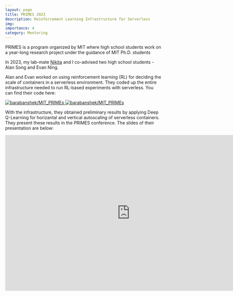 ```yaml
---
layout: page
title: PRIMES 2023
description: Reinforcement Learning Infrastructure for Serverless
img:
importance: 4
category: Mentoring
---
```


PRIMES is a program organized by MIT where high school students work on a year-long research project under the guidance of MIT Ph.D. students 

In 2023, my lab-mate [Nikita](https://www.nikita.tech/) and I co-advised two high school students - Alan Song and Evan Ning.

Alan and Evan worked on using reinforcement learning (RL) for deciding the scale of containers in a serverless environment. 
They coded up the entire infrastructure needed to run RL-based experiments with serverless. You can find their code here:
<div class="repo p-2 text-center">
  <a href="https://github.com/barabanshek/MIT_PRIMEs">
    <img class="repo-img-light w-200" alt="barabanshek/MIT_PRIMEs" src="https://github-readme-stats.vercel.app/api/pin/?username=barabanshek&repo=MIT_PRIMEs&theme={{ site.repo_theme_light }}&show_owner=true">
    <img class="repo-img-dark w-200" alt="barabanshek/MIT_PRIMEs" src="https://github-readme-stats.vercel.app/api/pin/?username=barabanshek&repo=MIT_PRIMEs&theme={{ site.repo_theme_dark }}&show_owner=true">
  </a>
</div>


With the infrastructure, they obtained preliminary results by applying Deep Q-Learning for horizantal and vertical autoscaling of serverless containers. They present these results in the PRIMES conference. The slides of their presentation are below:

<center> 
        <embed src= "https://math.mit.edu/research/highschool/primes/materials/2023/October/10-2-Song.pdf" 
               width="800"
               height="500"> 
</center>
